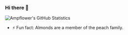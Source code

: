 ### Hi there 👋
![Ampflower's GitHub Statistics](https://github-readme-stats.vercel.app/api?username=Ampflower&show_icons=true&hide_border=true&theme=tokyonight) <br/>
<!--
**Ampflower/Ampflower** is a ✨ _special_ ✨ repository because its `README.md` (this file) appears on your GitHub profile.

Here are some ideas to get you started:

- 🔭 I’m currently working on ...
- 🌱 I’m currently learning ...
- 👯 I’m looking to collaborate on ...
- 🤔 I’m looking for help with ...
- 💬 Ask me about ...
- 📫 How to reach me: ...
- 😄 Pronouns: ... -->
<!-- Thank you Akarys for the funfact-->
- ⚡ Fun fact: Almonds are a member of the peach family.
